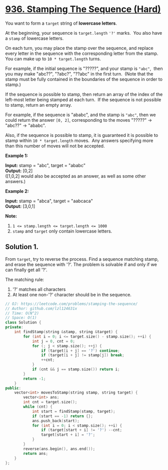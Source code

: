 # [936. Stamping The Sequence (Hard)](https://leetcode.com/problems/stamping-the-sequence/)

You want to form a `target` string of **lowercase letters**.

At the beginning, your sequence is `target.length` `'?'` marks.  You also have a `stamp` of lowercase letters.

On each turn, you may place the stamp over the sequence, and replace every letter in the sequence with the corresponding letter from the stamp.  You can make up to `10 * target.length` turns.

For example, if the initial sequence is "?????", and your stamp is `"abc"`,  then you may make "abc??", "?abc?", "??abc" in the first turn.  (Note that the stamp must be fully contained in the boundaries of the sequence in order to stamp.)

If the sequence is possible to stamp, then return an array of the index of the left-most letter being stamped at each turn.  If the sequence is not possible to stamp, return an empty array.

For example, if the sequence is "ababc", and the stamp is `"abc"`, then we could return the answer `[0, 2]`, corresponding to the moves "?????" -> "abc??" -> "ababc".

Also, if the sequence is possible to stamp, it is guaranteed it is possible to stamp within `10 * target.length` moves.  Any answers specifying more than this number of moves will not be accepted.

**Example 1:**

**Input:** stamp = "abc", target = "ababc"  
**Output:** \[0,2\]  
(\[1,0,2\] would also be accepted as an answer, as well as some other answers.)

**Example 2:**

**Input:** stamp = "abca", target = "aabcaca"  
**Output:** \[3,0,1\]  

**Note:**

1.  `1 <= stamp.length <= target.length <= 1000`
2.  `stamp` and `target` only contain lowercase letters.

## Solution 1.

From `target`, try to reverse the process. Find a sequence matching stamp, and erase the sequence with '?'. The problem is solvable if and only if we can finally get all '?'.

The matching rule:
1. '?' matches all characters
1. At least one non-'?' character should be in the sequence.

```cpp
// OJ: https://leetcode.com/problems/stamping-the-sequence/
// Author: github.com/lzl124631x
// Time: O(N^2)
// Space: O(1)
class Solution {
private:
    int findStamp(string &stamp, string &target) {
        for (int i = 0; i <= target.size() - stamp.size(); ++i) {
            int j = 0, cnt = 0;
            for (; j < stamp.size(); ++j) {
                if (target[i + j] == '?') continue;
                if (target[i + j] != stamp[j]) break;
                ++cnt;
            }
            if (cnt && j == stamp.size()) return i;
        }
        return -1;
    }
public:
    vector<int> movesToStamp(string stamp, string target) {
        vector<int> ans;
        int cnt = target.size();
        while (cnt) {
            int start = findStamp(stamp, target);
            if (start == -1) return {};
            ans.push_back(start);
            for (int i = 0; i < stamp.size(); ++i) {
                if (target[start + i] != '?') --cnt;
                target[start + i] = '?';
            }
        }
        reverse(ans.begin(), ans.end());
        return ans;
    }
};
```